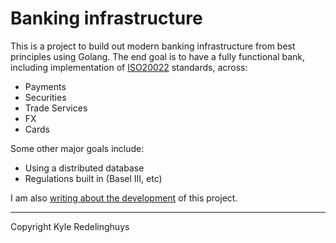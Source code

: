 # Banking infrastructure

This is a project to build out modern banking infrastructure from best principles using Golang. The end goal is to have a fully functional bank, including implementation of [ISO20022](http://www.iso20022.org) standards, across:

- Payments
- Securities
- Trade Services
- FX
- Cards

Some other major goals include:

- Using a distributed database
- Regulations built in (Basel III, etc)

I am also [writing about the development](http://blog.ksred.me/tags/banking-infrastructure/) of this project.

---

Copyright Kyle Redelinghuys
